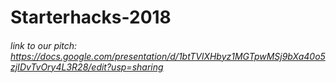 # Starterhacks-2018
###### link to our pitch: https://docs.google.com/presentation/d/1btTVlXHbyz1MGTpwMSj9bXa40o5zjIDvTvOry4L3R28/edit?usp=sharing